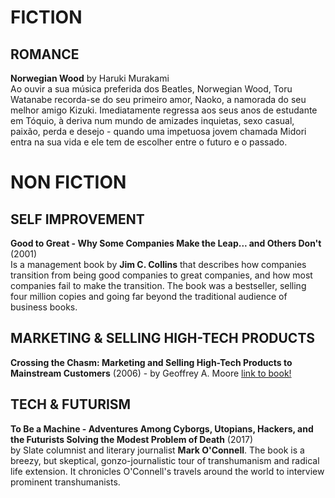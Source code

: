 # FICTION
## ROMANCE
**Norwegian Wood** by Haruki Murakami  
Ao ouvir a sua música preferida dos Beatles, Norwegian Wood, Toru Watanabe recorda-se do seu primeiro amor, Naoko, a namorada do seu melhor amigo Kizuki. Imediatamente regressa aos seus anos de estudante em Tóquio, à deriva num mundo de amizades inquietas, sexo casual, paixão, perda e desejo - quando uma impetuosa jovem chamada Midori entra na sua vida e ele tem de escolher entre o futuro e o passado.

# NON FICTION

## SELF IMPROVEMENT
**Good to Great - Why Some Companies Make the Leap... and Others Don't** (2001)  
Is a management book by **Jim C. Collins** that describes how companies transition from being good companies to great companies, and how most companies fail to make the transition. The book was a bestseller, selling four million copies and going far beyond the traditional audience of business books.  

## MARKETING & SELLING HIGH-TECH PRODUCTS
**Crossing the Chasm: Marketing and Selling High-Tech Products to Mainstream Customers** (2006) - by Geoffrey A. Moore 
[link to book!](https://www.amazon.com/Crossing-Chasm-Marketing-High-Tech-Mainstream/dp/0060517123)

## TECH & FUTURISM
**To Be a Machine - Adventures Among Cyborgs, Utopians, Hackers, and the Futurists Solving the Modest Problem of Death** (2017)  
by Slate columnist and literary journalist **Mark O'Connell**. The book is a breezy, but skeptical, gonzo-journalistic tour of transhumanism and radical life extension. It chronicles O'Connell's travels around the world to interview prominent transhumanists.

